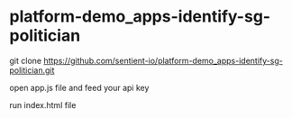 # platform-demo_apps-identify-sg-politician

git clone https://github.com/sentient-io/platform-demo_apps-identify-sg-politician.git

open app.js file and feed your api key

run index.html file
